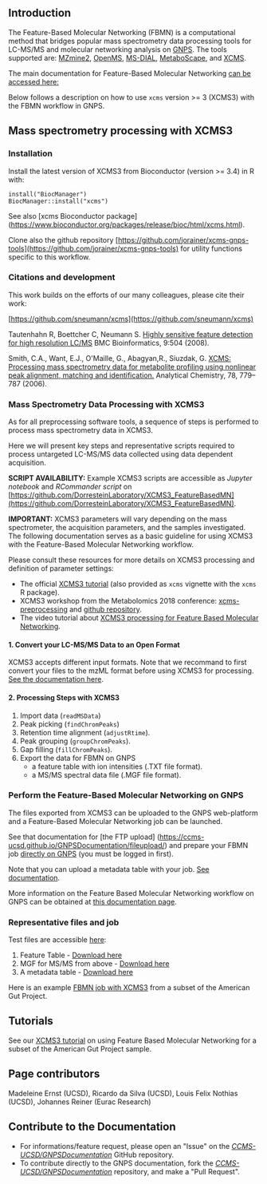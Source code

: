 ## Introduction

The Feature-Based Molecular Networking (FBMN) is a computational method that bridges popular mass spectrometry data processing tools for LC-MS/MS and molecular networking analysis on [GNPS](http://gnps.ucsd.edu). The tools supported are: [MZmine2](featurebasedmolecularnetworking-with-mzmine2.md), [OpenMS](featurebasedmolecularnetworking-with-openms.md), [MS-DIAL](featurebasedmolecularnetworking-with-ms-dial.md), [MetaboScape](featurebasedmolecularnetworking-with-metaboscape.md), and [XCMS](featurebasedmolecularnetworking-with-xcms3.md).

The main documentation for Feature-Based Molecular Networking [can be accessed here:](featurebasedmolecularnetworking.md)

Below follows a description on how to use `xcms` version >= 3 (XCMS3) with the
FBMN workflow in GNPS.

## Mass spectrometry processing with XCMS3

### Installation

Install the latest version of XCMS3 from Bioconductor (version >= 3.4) in R
with:

```
install("BiocManager")
BiocManager::install("xcms")
```

See also [xcms Bioconductor package] (https://www.bioconductor.org/packages/release/bioc/html/xcms.html).

Clone also the github repository
[https://github.com/jorainer/xcms-gnps-tools](https://github.com/jorainer/xcms-gnps-tools)
for utility functions specific to this workflow.

### Citations and development

This work builds on the efforts of our many colleagues, please cite their work:

[https://github.com/sneumann/xcms](https://github.com/sneumann/xcms)

Tautenhahn R, Boettcher C, Neumann S. [Highly sensitive feature detection for
high resolution LC/MS](https://doi.org/10.1186/1471-2105-9-504) BMC
Bioinformatics, 9:504 (2008).

Smith, C.A., Want, E.J., O'Maille, G., Abagyan,R., Siuzdak, G. [XCMS: Processing
mass spectrometry data for metabolite profiling using nonlinear peak alignment, matching and identification.](https://pubs.acs.org/doi/10.1021/ac051437y)
Analytical Chemistry, 78, 779–787 (2006).


### Mass Spectrometry Data Processing with XCMS3

As for all preprocessing software tools, a sequence of steps is performed to
process mass spectrometry data in XCMS3.

Here we will present key steps and representative scripts required to process
untargeted LC-MS/MS data collected using data dependent acquisition.

**SCRIPT AVAILABILITY:** Example XCMS3 scripts are accessible as *Jupyter
notebook* and *RCommander script* on
[https://github.com/DorresteinLaboratory/XCMS3_FeatureBasedMN](https://github.com/DorresteinLaboratory/XCMS3_FeatureBasedMN).

**IMPORTANT:** XCMS3 parameters will vary depending on the mass spectrometer,
the acquisition parameters, and the samples investigated. The following
documentation serves as a basic guideline for using XCMS3 with the Feature-Based
Molecular Networking workflow.

Please consult these resources for more details on XCMS3 processing and
definition of parameter settings:

- The official [XCMS3
  tutorial](https://bioconductor.org/packages/release/bioc/vignettes/xcms/inst/doc/xcms.html)
  (also provided as `xcms` vignette with the `xcms` R package).
- XCMS3 workshop from the Metabolomics 2018 conference:
  [xcms-preprocessing](https://jorainer.github.io/metabolomics2018/xcms-preprocessing.html)
  and [github repository](https://github.com/jorainer/metabolomics2018).
- The video tutorial about [XCMS3 processing for Feature Based Molecular Networking](tutorials/americangutxcms3.md).

#### 1. Convert your LC-MS/MS Data to an Open Format

XCMS3 accepts different input formats. Note that we recommand to first convert
your files to the mzML format before using XCMS3 for processing. [See the
documentation here](fileconversion.md).

#### 2. Processing Steps with XCMS3

1. Import data (`readMSData`)
2. Peak picking (`findChromPeaks`)
3. Retention time alignment (`adjustRtime`).
4. Peak grouping (`groupChromPeaks`).
5. Gap filling (`fillChromPeaks`).
6. Export the data for FBMN on GNPS
	-	a feature table with ion intensities (.TXT file format).
	- 	a MS/MS spectral data file (.MGF file format).
	
### Perform the Feature-Based Molecular Networking on GNPS

The files exported from XCMS3 can be uploaded to the GNPS web-platform and a
Feature-Based Molecular Networking job can be launched.

See that documentation for [the FTP upload]
(https://ccms-ucsd.github.io/GNPSDocumentation/fileupload/) and prepare your
FBMN job [directly on
GNPS](https://gnps.ucsd.edu/ProteoSAFe/index.jsp?params=%7B%22workflow%22:%22FEATURE-BASED-MOLECULAR-NETWORKING%22,%22library_on_server%22:%22d.speclibs;%22%7D)
(you must be logged in first).

Note that you can upload a metadata table with your job. [See
documentation](networking.md#metadata).

More information on the Feature Based Molecular Networking workflow on GNPS can
be obtained at [this documentation page](featurebasedmolecularnetworking.md).

### Representative files and job

Test files are accessible [here](tutorials/AG_tutorial_files/):

1. Feature Table - [Download here](tutorials/AG_tutorial_files/XCMS3-GNPS_AG_test_featuretable.txt)
2. MGF for MS/MS from above - [Download here](tutorials/AG_tutorial_files/XCMS3-GNPS_AG_test_GNPS.mgf)
3. A metadata table - [Download here](tutorials/AG_tutorial_files/metadata_GNPS_table_AMG_key_ones_cleaned.txt)

Here is an example [FBMN job with XCMS3](https://proteomics2.ucsd.edu/ProteoSAFe/status.jsp?task=f3f28a930b334dd09f310795fceae4cd) from a subset of the American Gut Project.

## Tutorials

See our [XCMS3 tutorial](tutorials/americangutxcms3.md) on using Feature Based Molecular Networking for a subset of the American Gut Project sample.

## Page contributors
Madeleine Ernst (UCSD), Ricardo da Silva (UCSD), Louis Felix Nothias (UCSD), Johannes Reiner (Eurac Research)

## Contribute to the Documentation

- For informations/feature request, please open an "Issue" on the [*CCMS-UCSD/GNPSDocumentation*]((https://github.com/CCMS-UCSD/GNPSDocumentation)) GitHub repository.
- To contribute directly to the GNPS documentation, fork the [*CCMS-UCSD/GNPSDocumentation*]((https://github.com/CCMS-UCSD/GNPSDocumentation)) repository, and make a "Pull Request".